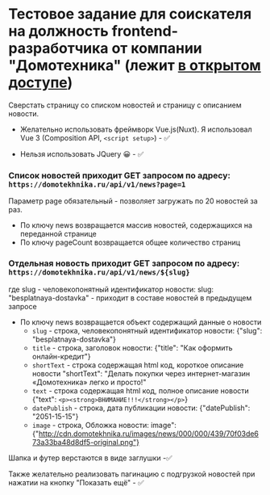 # Тестовое задание для соискателя на должность frontend-разработчика от компании "Домотехника" (лежит [в открытом доступе](https://github.com/Hexlet/ru-test-assignments))

Сверстать страницу со списком новостей и страницу с описанием новости.

- Желательно использовать фреймворк Vue.js(Nuxt). Я использовал Vue 3 (Composition API, `<script setup>`) - ✅

- Нельзя использовать JQuery 😀 - ✅

### Список новостей приходит GET запросом по адресу: `https://domotekhnika.ru/api/v1/news?page=1`

Параметр page обязательный - позволяет загружать по 20 новостей за раз.

- По ключу news возвращается массив новостей, содержащихся на переданной странице
- По ключу pageCount возвращается общее количество страниц

### Отдельная новость приходит GET запросом по адресу: `https://domotekhnika.ru/api/v1/news/${slug}`

где slug - человекопонятный идентификатор новости:
slug: "besplatnaya-dostavka" - приходит в составе новостей в предыдущем запросе

- По ключу news возвращается объект содержащий данные о новости
    - `slug` - строка, человекопонятный идентификатор новости: {"slug": "besplatnaya-dostavka"}
    - `title` - строка, заголовок новости: {"title": "Как оформить онлайн-кредит"}
    - `shortText` - строка содержащая html код, короткое описание новости "shortText": "Делать покупки через
      интернет-магазин «Домотехника» легко и просто!"
    - `text` - строка содержащая html код, полное описание новости {"text": `<p><strong>ВНИМАНИЕ!!!</strong></p>`}
    - `datePublish` - строка, дата публикации новости: {"datePublish": "2051-15-15"}
    - `image` - строка, Обложка новости: image":
      {"http://cdn.domotekhnika.ru/images/news/000/000/439/70f03de673a33ba48d8df5-original.png"}

Шапка и футер верстаются в виде заглушки -✅

Также желательно реализовать пагинацию с подгрузкой новостей при нажатии на кнопку "Показать ещё" - ✅
